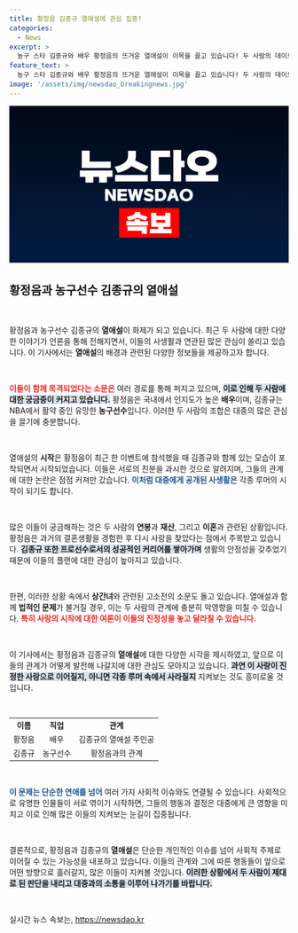```yaml
---
title: 황정음 김종규 열애설에 관심 집중!
categories:
  - News
excerpt: >
  농구 스타 김종규와 배우 황정음의 뜨거운 열애설이 이목을 끌고 있습니다! 두 사람의 데이트 목격담과 재산, 사생활까지 모든 것이 공개될 예정입니다. 이혼과 상간녀 고소전까지 얽힌 복잡한 이야기, 놓치지 마세요!
feature_text: >
  농구 스타 김종규와 배우 황정음의 뜨거운 열애설이 이목을 끌고 있습니다! 두 사람의 데이트 목격담과 재산, 사생활까지 모든 것이 공개될 예정입니다. 이혼과 상간녀 고소전까지 얽힌 복잡한 이야기, 놓치지 마세요!
image: '/assets/img/newsdao_breakingnews.jpg'
---
```


<p><img src="/assets/img/newsdao_breakingnews.jpg" alt="cryptoinkorea 속보" /></p>

<h2 data-ke-size="size26">황정음과 농구선수 김종규의 열애설</h2>

<p data-ke-size="size16">&nbsp;</p>

<p>황정음과 농구선수 김종규의 <b>열애설</b>이 화제가 되고 있습니다. 최근 두 사람에 대한 다양한 이야기가 언론을 통해 전해지면서, 이들의 사생활과 연관된 많은 관심이 쏠리고 있습니다. 이 기사에서는 <b>열애설</b>의 배경과 관련된 다양한 정보들을 제공하고자 합니다. </p>

<p data-ke-size="size16">&nbsp;</p>

<p><b><span style="color: #ee2323;">이들이 함께 목격되었다는 소문은</span></b> 여러 경로를 통해 퍼지고 있으며, <b><span style="background-color: #21538527;">이로 인해 두 사람에 대한 궁금증이 커지고 있습니다.</span></b> 황정음은 국내에서 인지도가 높은 <b>배우</b>이며, 김종규는 NBA에서 활약 중인 유망한 <b>농구선수</b>입니다. 이러한 두 사람의 조합은 대중의 많은 관심을 끌기에 충분합니다.</p>

<p data-ke-size="size16">&nbsp;</p>

<p>열애설의 <b>시작</b>은 황정음이 최근 한 이벤트에 참석했을 때 김종규와 함께 있는 모습이 포착되면서 시작되었습니다. 이들은 서로의 친분을 과시한 것으로 알려지며, 그들의 관계에 대한 논란은 점점 커져만 갔습니다. <b><span style="color: #1a5490;">이처럼 대중에게 공개된 사생활은</span></b> 각종 루머의 시작이 되기도 합니다.</p>

<p data-ke-size="size16">&nbsp;</p>

<p>많은 이들이 궁금해하는 것은 두 사람의 <b>연봉</b>과 <b>재산</b>, 그리고 <b>이혼</b>과 관련된 상황입니다. 황정음은 과거의 결혼생활을 경험한 후 다시 사랑을 찾았다는 점에서 주목받고 있습니다. <b><span style="background-color: #21538527;">김종규 또한 프로선수로서의 성공적인 커리어를 쌓아가며</span></b> 생활의 안정성을 갖추었기 때문에 이들의 플랜에 대한 관심이 높아지고 있습니다.</p>

<p data-ke-size="size16">&nbsp;</p>

<p>한편, 이러한 상황 속에서 <b>상간녀</b>와 관련된 고소전의 소문도 돌고 있습니다. 열애설과 함께 <b>법적인 문제</b>가 불거질 경우, 이는 두 사람의 관계에 충분히 악영향을 미칠 수 있습니다. <b><span style="color: #ee2323;">특히 사랑의 시작에 대한 여론이 이들의 진정성을 놓고 달라질 수 있습니다.</span></b></p>

<p data-ke-size="size16">&nbsp;</p>

<p>이 기사에서는 황정음과 김종규의 <b>열애설</b>에 대한 다양한 시각을 제시하였고, 앞으로 이들의 관계가 어떻게 발전해 나갈지에 대한 관심도 모아지고 있습니다. <b><span style="background-color: #21538527;">과연 이 사랑이 진정한 사랑으로 이어질지, 아니면 각종 루머 속에서 사라질지</span></b> 지켜보는 것도 흥미로울 것입니다.</p>

<p data-ke-size="size16">&nbsp;</p>

<table style="width: 100%; border-collapse: collapse;">
<tr>
<td style="text-align: center; height: 17px;"><b>이름</b></td>
<td style="text-align: center; height: 17px;"><b>직업</b></td>
<td style="text-align: center; height: 17px;"><b>관계</b></td>
</tr>
<tr>
<td style="text-align: center; height: 17px;">황정음</td>
<td style="text-align: center; height: 17px;">배우</td>
<td style="text-align: center; height: 17px;">김종규의 열애설 주인공</td>
</tr>
<tr>
<td style="text-align: center; height: 17px;">김종규</td>
<td style="text-align: center; height: 17px;">농구선수</td>
<td style="text-align: center; height: 17px;">황정음과의 관계</td>
</tr>
</table>

<p data-ke-size="size16">&nbsp;</p>

<p><b><span style="color: #1a5490;">이 문제는 단순한 연애를 넘어</span></b> 여러 가지 사회적 이슈와도 연결될 수 있습니다. 사회적으로 유명한 인물들이 서로 엮이기 시작하면, 그들의 행동과 결정은 대중에게 큰 영향을 미치고 이로 인해 많은 이들의 지켜보는 눈길이 집중됩니다.</p>

<p data-ke-size="size16">&nbsp;</p>

<p>결론적으로, 황정음과 김종규의 <b>열애설</b>은 단순한 개인적인 이슈를 넘어 사회적 주제로 이어질 수 있는 가능성을 내포하고 있습니다. 이들의 관계와 그에 따른 행동들이 앞으로 어떤 방향으로 흘러갈지, 많은 이들이 지켜볼 것입니다. <b><span style="background-color: #21538527;">이러한 상황에서 두 사람이 제대로 된 판단을 내리고 대중과의 소통을 이루어 나가기를 바랍니다.</span></b> </p>

<p data-ke-size="size16">&nbsp;</p>
실시간 뉴스 속보는, <a href="https://newsdao.kr" rel="dofollow">https://newsdao.kr</a>


